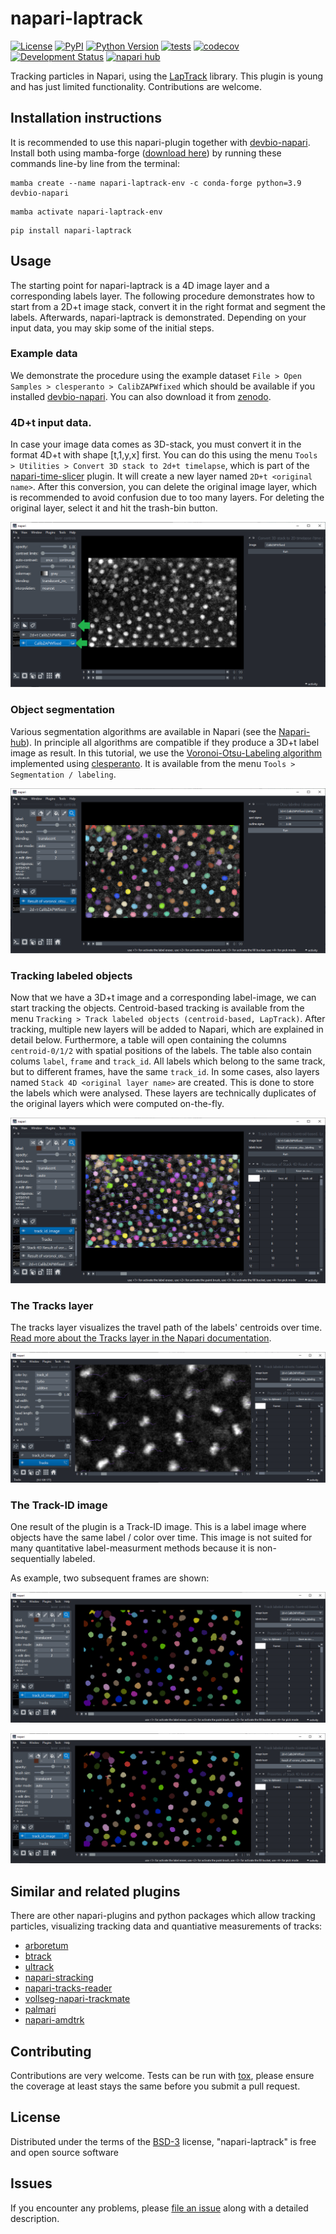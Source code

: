 # napari-laptrack

[![License](https://img.shields.io/pypi/l/napari-laptrack.svg?color=green)](https://github.com/haesleinhuepf/napari-laptrack/raw/master/LICENSE)
[![PyPI](https://img.shields.io/pypi/v/napari-laptrack.svg?color=green)](https://pypi.org/project/napari-laptrack)
[![Python Version](https://img.shields.io/pypi/pyversions/napari-laptrack.svg?color=green)](https://python.org)
[![tests](https://github.com/haesleinhuepf/napari-laptrack/workflows/tests/badge.svg)](https://github.com/haesleinhuepf/napari-laptrack/actions)
[![codecov](https://codecov.io/gh/haesleinhuepf/napari-laptrack/branch/master/graph/badge.svg)](https://codecov.io/gh/haesleinhuepf/napari-laptrack)
[![Development Status](https://img.shields.io/pypi/status/napari-laptrack.svg)](https://en.wikipedia.org/wiki/Software_release_life_cycle#Alpha)
[![napari hub](https://img.shields.io/endpoint?url=https://api.napari-hub.org/shields/napari-laptrack)](https://napari-hub.org/plugins/napari-laptrack)

Tracking particles in Napari, using the [LapTrack](https://laptrack.readthedocs.io/en/latest/usage.html) library.
This plugin is young and has just limited functionality. Contributions are welcome.

## Installation instructions

It is recommended to use this napari-plugin together with [devbio-napari](https://github.com/haesleinhuepf/devbio-napari).
Install both using mamba-forge ([download here](https://github.com/conda-forge/miniforge#mambaforge)) by running these commands line-by line from the terminal:

```
mamba create --name napari-laptrack-env -c conda-forge python=3.9 devbio-napari
```

```
mamba activate napari-laptrack-env
```

```
pip install napari-laptrack
```

## Usage

The starting point for napari-laptrack is a 4D image layer and a corresponding labels layer.
The following procedure demonstrates how to start from a 2D+t image stack, convert it in the right format and segment the labels.
Afterwards, napari-laptrack is demonstrated. Depending on your input data, you may skip some of the initial steps.

### Example data

We demonstrate the procedure using the example dataset `File > Open Samples > clesperanto > CalibZAPWfixed` which should be available if you installed [devbio-napari](https://github.com/haesleinhuepf/devbio-napari).
You can also download it from [zenodo](https://zenodo.org/record/5090508#.ZDQZ9nZBxaQ).

### 4D+t input data.

In case your image data comes as 3D-stack, you must convert it in the format 4D+t with shape [t,1,y,x] first.
You can do this using the menu `Tools > Utilities > Convert 3D stack to 2d+t timelapse`, which is part of the [napari-time-slicer](https://www.napari-hub.org/plugins/napari-time-slicer) plugin.
It will create a new layer named `2D+t <original name>`. After this conversion, you can delete the original image layer, which is recommended to avoid confusion due to too many layers.
For deleting the original layer, select it and hit the trash-bin button.

![img.png](https://github.com/haesleinhuepf/napari-laptrack/raw/main/docs/convert2d_t.png)

### Object segmentation

Various segmentation algorithms are available in Napari (see the [Napari-hub](https://www.napari-hub.org/?search=segmentation&sort=relevance&page=1)).
In principle all algorithms are compatible if they produce a 3D+t label image as result.
In this tutorial, we use the [Voronoi-Otsu-Labeling algorithm](https://haesleinhuepf.github.io/BioImageAnalysisNotebooks/20_image_segmentation/11_voronoi_otsu_labeling.html) implemented using [clesperanto](https://github.com/clEsperanto/pyclesperanto_prototype).
It is available from the menu `Tools > Segmentation / labeling`.

![img.png](https://github.com/haesleinhuepf/napari-laptrack/raw/main/docs/labeling_vol.png)

### Tracking labeled objects

Now that we have a 3D+t image and a corresponding label-image, we can start tracking the objects.
Centroid-based tracking is available from the menu `Tracking > Track labeled objects (centroid-based, LapTrack)`.
After tracking, multiple new layers will be added to Napari, which are explained in detail below.
Furthermore, a table will open containing the columns `centroid-0/1/2` with spatial positions of the labels.
The table also contain colums `label`, `frame` and `track_id`.
All labels which belong to the same track, but to different frames, have the same `track_id`.
In some cases, also layers named `Stack 4D <original layer name>` are created. This is done to store the labels which were analysed. These layers are technically duplicates of the original layers which were computed on-the-fly.

![img.png](https://github.com/haesleinhuepf/napari-laptrack/raw/main/docs/result.png)

### The Tracks layer

The tracks layer visualizes the travel path of the labels' centroids over time. [Read more about the Tracks layer in the Napari documentation](https://napari.org/stable/howtos/layers/tracks.html).

![img.png](https://github.com/haesleinhuepf/napari-laptrack/raw/main/docs/tracks_layer.png)

### The Track-ID image

One result of the plugin is a Track-ID image. This is a label image where objects have the same label / color over time.
This image is not suited for many quantitative label-measurment methods because it is non-sequentially labeled.

As example, two subsequent frames are shown:

![img.png](https://github.com/haesleinhuepf/napari-laptrack/raw/main/docs/track_id_image_0.png)

![img.png](https://github.com/haesleinhuepf/napari-laptrack/raw/main/docs/track_id_image_1.png)

## Similar and related plugins

There are other napari-plugins and python packages which allow tracking particles, visualizing tracking data and quantiative measurements of tracks:

- [arboretum](https://github.com/lowe-lab-ucl/arboretum)
- [btrack](https://github.com/quantumjot/btrack)
- [ultrack](https://github.com/royerlab/ultrack)
- [napari-stracking](https://www.napari-hub.org/plugins/napari-stracking)
- [napari-tracks-reader](https://www.napari-hub.org/plugins/napari-tracks-reader)
- [vollseg-napari-trackmate](https://www.napari-hub.org/plugins/vollseg-napari-trackmate)
- [palmari](https://www.napari-hub.org/plugins/palmari)
- [napari-amdtrk](https://www.napari-hub.org/plugins/napari-amdtrk)

## Contributing

Contributions are very welcome. Tests can be run with [tox], please ensure
the coverage at least stays the same before you submit a pull request.

## License

Distributed under the terms of the [BSD-3] license,
"napari-laptrack" is free and open source software

## Issues

If you encounter any problems, please [file an issue] along with a detailed description.

<!-- prettier-ignore-start -->
[napari]: https://github.com/napari/napari
[Cookiecutter]: https://github.com/audreyr/cookiecutter
[@napari]: https://github.com/napari
[MIT]: http://opensource.org/licenses/MIT
[BSD-3]: http://opensource.org/licenses/BSD-3-Clause
[GNU GPL v3.0]: http://www.gnu.org/licenses/gpl-3.0.txt
[GNU LGPL v3.0]: http://www.gnu.org/licenses/lgpl-3.0.txt
[Apache Software License 2.0]: http://www.apache.org/licenses/LICENSE-2.0
[Mozilla Public License 2.0]: https://www.mozilla.org/media/MPL/2.0/index.txt
[cookiecutter-napari-plugin]: https://github.com/haesleinhuepf/cookiecutter-napari-assistant-plugin
[file an issue]: https://github.com/haesleinhuepf/napari-laptrack/issues
[napari]: https://github.com/napari/napari
[tox]: https://tox.readthedocs.io/en/latest/
[pip]: https://pypi.org/project/pip/
[PyPI]: https://pypi.org/
<!-- prettier-ignore-end -->
